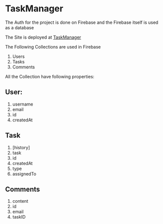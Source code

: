 # TaskManager

The Auth for the project is done on Firebase and the Firebase itself is used as a database

The Site is deployed at [TaskManager](https://taskkmanager.netlify.app/)

The Following Collections are used in Firebase 
<ol>
  <li>Users</li>
  <li>Tasks</li>
  <li>Comments</li>
</ol>

All the Collection have following properties: <br/>
  ## User: 
  <ol>
  <li>username</li>
  <li>email</li>
  <li>id</li>
  <li>createdAt</li>
</ol>

## Task
<ol>
  <li>[history]</li>
  <li>task</li>
  <li>id</li>
  <li>createdAt</li>
  <li>type</li>
  <li>assignedTo</li>
</ol>

## Comments
<ol>
  <li>content</li>
  <li>id</li>
  <li>email</li>
  <li>taskID</li>
</ol>
